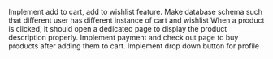 Implement add to cart, add to wishlist feature.
Make database schema such that different user has different instance of cart and wishlist
When a product is clicked, it should open a dedicated page to display the product description properly.
Implement payment and check out page to buy products after adding them to cart.
Implement drop down button for profile